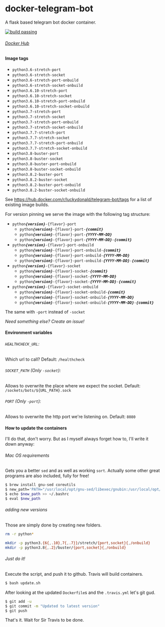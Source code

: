 # docker-telegram-bot
A flask based telegram bot docker container.

[![build passing](https://travis-ci.org/luckydonald/docker-telegram-bot.svg?branch=master)](https://travis-ci.org/luckydonald/docker-telegram-bot)

###### [Docker Hub](https://hub.docker.com/r/luckydonald/telegram-bot/)


#### Image tags

- `python3.6-stretch-port`
- `python3.6-stretch-socket`
- `python3.6-stretch-port-onbuild`
- `python3.6-stretch-socket-onbuild`
- `python3.6.10-stretch-port`
- `python3.6.10-stretch-socket`
- `python3.6.10-stretch-port-onbuild`
- `python3.6.10-stretch-socket-onbuild`
- `python3.7-stretch-port`
- `python3.7-stretch-socket`
- `python3.7-stretch-port-onbuild`
- `python3.7-stretch-socket-onbuild`
- `python3.7.7-stretch-port`
- `python3.7.7-stretch-socket`
- `python3.7.7-stretch-port-onbuild`
- `python3.7.7-stretch-socket-onbuild`
- `python3.8-buster-port`
- `python3.8-buster-socket`
- `python3.8-buster-port-onbuild`
- `python3.8-buster-socket-onbuild`
- `python3.8.2-buster-port`
- `python3.8.2-buster-socket`
- `python3.8.2-buster-port-onbuild`
- `python3.8.2-buster-socket-onbuild`

See https://hub.docker.com/r/luckydonald/telegram-bot/tags for a list of existing image builds.

For version pinning we serve the image with the following tag structure:
- <code>python<i><b>{version}</b></i>-{flavor}-port</code>
    - <code>python<i><b>{version}</b></i>-{flavor}-port-<i><b>{commit}</b></i></code>
    - <code>python<i><b>{version}</b></i>-{flavor}-port-<i><b>{YYYY-MM-DD}</b></i></code>
    - <code>python<i><b>{version}</b></i>-{flavor}-port-<i><b>{YYYY-MM-DD}</b></i>-<i><b>{commit}</b></i></code>
- <code>python<i><b>{version}</b></i>-{flavor}-port-onbuild</code>
    - <code>python<i><b>{version}</b></i>-{flavor}-port-onbuild-<i><b>{commit}</b></i></code>
    - <code>python<i><b>{version}</b></i>-{flavor}-port-onbuild-<i><b>{YYYY-MM-DD}</b></i></code>
    - <code>python<i><b>{version}</b></i>-{flavor}-port-onbuild-<i><b>{YYYY-MM-DD}</b></i>-<i><b>{commit}</b></i></code>
- <code>python<i><b>{version}</b></i>-{flavor}-socket</code>
    - <code>python<i><b>{version}</b></i>-{flavor}-socket-<i><b>{commit}</b></i></code>
    - <code>python<i><b>{version}</b></i>-{flavor}-socket-<i><b>{YYYY-MM-DD}</b></i></code>
    - <code>python<i><b>{version}</b></i>-{flavor}-socket-<i><b>{YYYY-MM-DD}</b></i>-<i><b>{commit}</b></i></code>
- <code>python<i><b>{version}</b></i>-{flavor}-socket-onbuild</code>
    - <code>python<i><b>{version}</b></i>-{flavor}-socket-onbuild-<i><b>{commit}</b></i></code>
    - <code>python<i><b>{version}</b></i>-{flavor}-socket-onbuild-<i><b>{YYYY-MM-DD}</b></i></code>
    - <code>python<i><b>{version}</b></i>-{flavor}-socket-onbuild-<i><b>{YYYY-MM-DD}</b></i>-<i><b>{commit}</b></i></code>

The same with <code>-port</code> instead of <code>-socket</code>

_Need something else? Create an issue!_

#### Environment variables
###### `HEALTHCHECK_URL`:
Which url to call?
Default: `/healthcheck`

###### `SOCKET_PATH` (Only `-socket`):
Allows to overwrite the place where we expect the socket.
Default: `/sockets/bots/${URL_PATH}.sock`

###### `PORT` (Only `-port`):
Allows to overwrite the http port we're listening on.
Default: `8080`


####  How to update the containers

I'll do that, don't worry.
But as I myself always forget how to, I'll write it down anyway:


###### Mac OS requirements
Gets you a better `sed` and as well as working `sort`. Actually some other great programs are also included, fully for free!
```bash
$ brew install gnu-sed coreutils
$ new_path='PATH="/usr/local/opt/gnu-sed/libexec/gnubin:/usr/local/opt/coreutils/libexec/gnubin:$PATH"'
$ echo $new_path >> ~/.bashrc
$ eval $new_path
```
###### adding new versions
Those are simply done by creating new folders.
```bash
rm -r python*

mkdir -p python3.{6{,.10},7{,.7}}/stretch/{port,socket}{,/onbuild}
mkdir -p python3.8{,.2}/buster/{port,socket}{,/onbuild}

```
###### Just do it!
Execute the script, and push it to github.
Travis will build containers.
```bash
$ bash update.sh
```
After looking at the updated `Dockerfile`s and the `.travis.yml` let's git gud.
```bash
$ git add -u
$ git commit -m "Updated to latest version"
$ git push
```
That's it. Wait for Sir Travis to be done.

